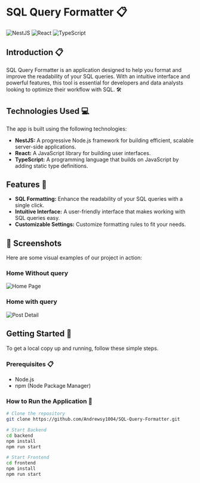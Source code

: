 # SQL Query Formatter 📋

![NestJS](https://skillicons.dev/icons?i=nestjs)
![React](https://skillicons.dev/icons?i=react)
![TypeScript](https://skillicons.dev/icons?i=ts)

## Introduction 📋

SQL Query Formatter is an application designed to help you format and improve the readability of your SQL queries. With an intuitive interface and powerful features, this tool is essential for developers and data analysts looking to optimize their workflow with SQL. 🛠️

## Technologies Used 💻

The app is built using the following technologies:

- **NestJS:** A progressive Node.js framework for building efficient, scalable server-side applications.
- **React:** A JavaScript library for building user interfaces.
- **TypeScript:** A programming language that builds on JavaScript by adding static type definitions.

## Features 🌟

- **SQL Formatting:** Enhance the readability of your SQL queries with a single click.
- **Intuitive Interface:** A user-friendly interface that makes working with SQL queries easy.
- **Customizable Settings:** Customize formatting rules to fit your needs.

## 📸 Screenshots

Here are some visual examples of our project in action:

### Home Without query
![Home Page](frontend/src/assets/IMG.jpeg")

### Home with query
![Post Detail](frontend/src/assets/IMG_.jpeg")

## Getting Started 🚀

To get a local copy up and running, follow these simple steps.

### Prerequisites 📋

- Node.js
- npm (Node Package Manager)

### How to Run the Application 🚀

```bash
# Clone the repository
git clone https://github.com/Andrewsy1004/SQL-Query-Formatter.git

# Start Backend
cd backend
npm install
npm run start

# Start Frontend
cd frontend
npm install
npm run start
